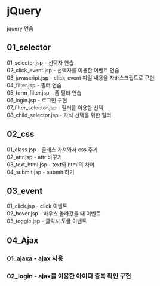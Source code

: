 # jQuery  
jquery 연습  
  
## 01_selector
  01_selector.jsp - 선택자 연습  
  02_click_event.jsp - 선택자를 이용한 이벤트 연습  
  03_javascript.jsp - click_event 파일 내용을 자바스크립트로 구현  
  04_filter.jsp - 필터 연습  
  05_form_filter.jsp - 폼 필터 연습  
  06_login.jsp - 로그인 구현  
  07_filter_selector.jsp - 필터를 이용한 선택  
  08_child_selector.jsp - 자식 선택을 위한 필터  
  
## 02_css
  01_class.jsp - 클래스 가져와서 css 주기  
  02_attr.jsp - attr 바꾸기  
  03_text_html.jsp - text와 html의 차이  
  04_submit.jsp - submit 하기  
  
## 03_event
  01_click.jsp - click 이벤트  
  02_hover.jsp - 마우스 올라갔을 때 이벤트  
  03_toggle.jsp - 클릭시 토글 이벤트  
  
## 04_Ajax
  ### 01_ajaxa - ajax 사용  
  ### 02_login - ajax를 이용한 아이디 중복 확인 구현  
